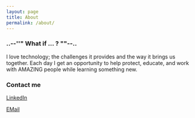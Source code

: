 ```yaml
---
layout: page
title: About
permalink: /about/
---
```


### ..--''" What if ... ? ""--..

I love technology; the challenges it provides and the way it brings us together. Each day I get an opportunity to help protect, educate, and work with AMAZING people while learning something new. 

### Contact me

[LinkedIn](https://www.linkedin.com/in/jra3345/)

[EMail](mailto:james.aylesworth@gmail.com)